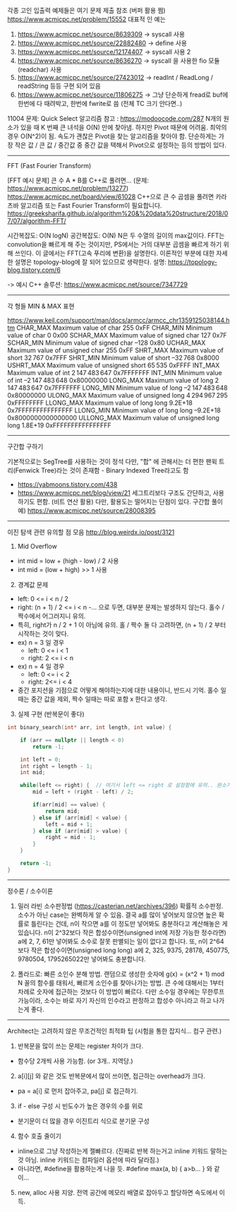 각종 고인 입출력 예제들은 여기 문제 제출 참조 (버퍼 활용 쩜)
https://www.acmicpc.net/problem/15552
대표적 인 예는 
1. https://www.acmicpc.net/source/8639309 -> syscall 사용
2. https://www.acmicpc.net/source/22882480 -> define 사용
3. https://www.acmicpc.net/source/12174407 -> syscall 사용 2
4. https://www.acmicpc.net/source/8636270 -> syscall 을 사용한 fio 모듈 (readchar) 사용
5. https://www.acmicpc.net/source/27423012 -> readInt / ReadLong / readString 등등 구현 되어 있음
6. https://www.acmicpc.net/source/11806275 -> 그냥 단순하게 fread로 buf에 한번에 다 때려박고, 한번에 fwrite로 씀 (전체 TC 크기 안다면..)

11004 문제: Quick Select 알고리즘
참고 : https://modoocode.com/287
N개의 원소가 있을 때 K 번째 큰 녀석을 O(N) 만에 찾아냄.
하지만 Pivot 때문에 어려움. 최악의 경우 O(N^2)이 됨.
속도가 괜찮은 Pivot을 찾는 알고리즘을 찾아야 함.
단순하게는 가장 작은 값 / 큰 값 / 중간값 중 중간 값을 택해서 Pivot으로 설정하는 등의 방법이 있다.

-----------------------------------------

FFT (Fast Fourier Transform)

[FFT 예시 문제]
큰 수 A * B를 C++로 풀려면... (문제: https://www.acmicpc.net/problem/13277)
https://www.acmicpc.net/board/view/61028
C++으로 큰 수 곱셈을 풀려면 카라츠바 알고리즘 또는 Fast Fourier Transform이 필요합니다.
https://greeksharifa.github.io/algorithm%20&%20data%20structure/2018/07/07/algorithm-FFT/

시간복잡도: O(N logN)
공간복잡도: O(N)
N은 두 수열의 길이의 max값이다.
FFT는 convolution을 빠르게 해 주는 것이지만, PS에서는 거의 대부분 곱셈을 빠르게 하기 위해 쓰인다.
이 글에서는 FFT(고속 푸리에 변환)을 설명한다.
이론적인 부분에 대한 자세한 설명은 topology-blog에 잘 되어 있으므로 생략한다.
설명: https://topology-blog.tistory.com/6

-> 예시 C++ 솔루션: https://www.acmicpc.net/source/7347729


--------------------------------------------
각 형들 MIN & MAX 표현

https://www.keil.com/support/man/docs/armcc/armcc_chr1359125038144.htm
CHAR_MAX	Maximum value of char	255	0xFF
CHAR_MIN	Minimum value of char	0	0x00
SCHAR_MAX	Maximum value of signed char	127	0x7F
SCHAR_MIN	Minimum value of signed char	–128	0x80
UCHAR_MAX	Maximum value of unsigned char	255	0xFF
SHRT_MAX	Maximum value of short	32 767	0x7FFF
SHRT_MIN	Minimum value of short	–32 768	0x8000
USHRT_MAX	Maximum value of unsigned short	65 535	0xFFFF
INT_MAX 	Maximum value of int	2 147 483 647	0x7FFFFFFF
INT_MIN 	Minimum value of int	–2 147 483 648	0x80000000
LONG_MAX	Maximum value of long	2 147 483 647	0x7FFFFFFF
LONG_MIN	Minimum value of long	–2 147 483 648	0x80000000
ULONG_MAX	Maximum value of unsigned long	4 294 967 295	0xFFFFFFFF
LLONG_MAX	Maximum value of long long	9.2E+18	0x7FFFFFFFFFFFFFFF
LLONG_MIN	Minimum value of long long	–9.2E+18	0x8000000000000000
ULLONG_MAX	Maximum value of unsigned long long	1.8E+19	0xFFFFFFFFFFFFFFFF


-------------------------------------------
구간합 구하기

기본적으로는 SegTree를 사용하는 것이 정석
다만, "합" 에 관해서는 더 편한 팬윅 트리(Fenwick Tree)라는 것이 존재함 - Binary Indexed Tree라고도 함
 - https://yabmoons.tistory.com/438
 - https://www.acmicpc.net/blog/view/21
세그트리보다 구조도 간단하고, 사용하기도 편함. (비트 연산 활용)
다만, 활용도는 떨어지는 단점이 있다.
구간합 풀이 예) https://www.acmicpc.net/source/28008395



----------------------------------------------
이진 탐색 관련 유의할 점 모음
http://blog.weirdx.io/post/3121

1. Mid Overflow
  - int mid = low + (high - low) / 2 사용
  - int mid = (low + high) >> 1 사용

2. 경계값 문제
  - left: 0 <= i < n / 2
  - right: (n + 1) / 2 <= i < n
  -... 으로 두면, 대부분 문제는 발생하지 않는다. 홀수 / 짝수에서 어그러지니 유의.
  - 특히, right가 n / 2 + 1 이 아님에 유의. 홀 / 짝수 둘 다 고려하면, (n + 1) / 2 부터 시작하는 것이 맞다.
  - ex) n = 3 일 경우
    - left: 0 <= i < 1
    - right: 2 <= i < n
  - ex) n = 4 일 경우
    - left: 0 <= i < 2
    - right: 2<= i < 4
  - 중간 포지션을 기점으로 어떻게 해야하는지에 대한 내용이니, 반드시 기억. 홀수 일때는 중간 값을 제외, 짝수 일때는 따로 포함 x 한다고 생각.

3. 실제 구현 (반복문이 좋다)
```c++
int binary_search(int* arr, int length, int value) {

    if (arr == nullptr || length < 0)
        return -1;

    int left = 0;
    int right = length - 1;
    int mid;

    while(left <= right) {  // 여기서 left <= right 로 설정함에 유의.. 원소가 {0, 1} 두개이면, 1을 찾을 때 돌지 않음. (left = right가 되면 loop 탈출하므로..)
        mid = left + (right - left) / 2;

        if(arr[mid] == value) {
            return mid;
        } else if (arr[mid] < value) {
            left = mid + 1;
        } else if (arr[mid] > value) {
            right = mid - 1;
        }
    }

    return -1;
}
```


-----------------------------------------------------
정수론 / 소수이론

1. 밀러 라빈 소수판정법 (https://casterian.net/archives/396)
확률적 소수판정. 소수가 아닌 case는 완벽하게 알 수 있음.
결국 a를 많이 넣어보지 않으면 높은 확률로 틀린다는 건데, n이 작으면 a를 이 정도만 넣어봐도 충분하다고 계산해놓은 게 있습니다. n이 2^32보다 작은 합성수이면(unsigned int에 저장 가능한 정수라면) a에 2, 7, 61만 넣어봐도 소수로 잘못 판별되는 일이 없다고 합니다. 또, n이 2^64보다 작은 합성수이면(unsigned long long) a에 2, 325, 9375, 28178, 450775, 9780504, 1795265022만 넣어봐도 충분합니다.

2. 폴라드로: 빠른 소인수 분해 방법.
랜덤으로 생성한 숫자에 g(x) = (x^2 + 1) mod N 꼴의 함수를 태워서, 빠르게 소인수를 찾아나가는 방법.
큰 수에 대해서는 1부터 차례로 숫자에 접근하는 것보다 이 방법이 빠르다.
다만 소수일 경우에는 무한루프 가능이라, 소수는 바로 자기 자신의 인수라고 판정하고 합성수 아니라고 하고 나가는게 좋다.



---------------------------------------------------------
Architect는 고려하지 않은 무조건적인 최적화 팁 (시험을 통한 잡지식... 컴구 관련.)

1. 반복문을 많이 쓰는 문제는 register 차이가 크다.
  - 함수당 2개씩 사용 가능함. (or 3개.. 지역당.)
2. a[i][j] 와 같은 것도 반복문에서 많이 쓰이면, 접근하는 overhead가 크다.
  - pa = a[i] 로 먼저 잡아주고, pa[j] 로 접근하기.
3. if - else 구성 시 빈도수가 높은 경우의 수를 위로
  - 분기문이 더 많을 경우 이진트리 식으로 분기문 구성
4. 함수 호출 줄이기
  - inline으로 그냥 작성하는게 젤빠르다. (진짜로 반복 하는거고 inline 키워드 말하는 것 아님. inline 키워드는 컴파일러 옵션에 따라 달라짐.)
  - 아니라면, #define을 활용하는게 나을 듯. #define max(a, b) { a>b... } 와 같이...
5. new, alloc 사용 지양. 전역 공간에 메모리 배열로 잡아두고 할당하면 속도에서 이득.